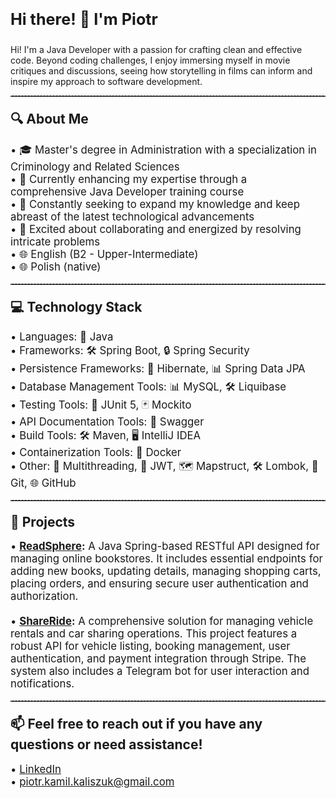 <p align="left" style="font-size: 1.8em;"><strong>Hi there! 👋 I'm Piotr</strong></p>

<p align="left">Hi! I'm a Java Developer with a passion for crafting clean and effective code. Beyond coding challenges, I enjoy immersing myself in movie critiques and discussions, seeing how storytelling in films can inform and inspire my approach to software development.</p>

<hr style="border-top: 1px dashed #8c8b8b;">

<p align="left" style="font-size: 1.5em; margin-bottom: 0;"><strong>🔍 About Me</strong></p>

<p align="left" style="font-size: 1.2em;">
&bull; 🎓 Master's degree in Administration with a specialization in Criminology and Related Sciences<br>
&bull; 💼 Currently enhancing my expertise through a comprehensive Java Developer training course<br>
&bull; 🌱 Constantly seeking to expand my knowledge and keep abreast of the latest technological advancements<br>
&bull; 🤝 Excited about collaborating and energized by resolving intricate problems<br>
&bull; 🌐 English (B2 - Upper-Intermediate)<br>
&bull; 🌐 Polish (native)
</p>

<hr style="border-top: 1px dashed #8c8b8b;">

<p align="left" style="font-size: 1.5em; margin-bottom: 0;"><strong>💻 Technology Stack</strong></p>

<p align="left" style="font-size: 1.2em;">
&bull; Languages: 🚀 Java<br>
&bull; Frameworks: 🛠️ Spring Boot, 🔒 Spring Security<br>
&bull; Persistence Frameworks: 🔄 Hibernate, 📊 Spring Data JPA<br>
&bull; Database Management Tools: 📊 MySQL, 🛠️ Liquibase<br>
&bull; Testing Tools: 🧪 JUnit 5, 🃏 Mockito<br>
&bull; API Documentation Tools: 📘 Swagger<br>
&bull; Build Tools: 🛠️ Maven, 🖥️ IntelliJ IDEA<br>
&bull; Containerization Tools: 🐳 Docker<br>
&bull; Other: 🔄 Multithreading, 🔐 JWT, 🗺️ Mapstruct, 🛠️ Lombok, 🐙 Git, 🌐 GitHub
</p>

<hr style="border-top: 1px dashed #8c8b8b;">

<p align="left" style="font-size: 1.5em; margin-bottom: 0;"><strong>🚀 Projects</strong></p>

<p align="left" style="font-size: 1.2em;">
&bull; <strong><a href="https://github.com/Kalixone/readsphere">ReadSphere</a>:</strong> A Java Spring-based RESTful API designed for managing online bookstores. It includes essential endpoints for adding new books, updating details, managing shopping carts, placing orders, and ensuring secure user authentication and authorization.<br><br>
&bull; <strong><a href="https://github.com/Kalixone/shareride">ShareRide</a>:</strong> A comprehensive solution for managing vehicle rentals and car sharing operations. This project features a robust API for vehicle listing, booking management, user authentication, and payment integration through Stripe. The system also includes a Telegram bot for user interaction and notifications.
</p>

<hr style="border-top: 1px dashed #8c8b8b;">

<p align="left" style="font-size: 1.5em; margin-bottom: 0;"><strong>📫 Feel free to reach out if you have any questions or need assistance!</strong></p>

<p align="left" style="font-size: 1.2em;">
&bull; <a href="https://www.linkedin.com/in/piotr-kaliszuk-63a9a3318/">LinkedIn</a><br>
&bull; <a href="mailto:piotr.kamil.kaliszuk@gmail.com">piotr.kamil.kaliszuk@gmail.com</a>
</p>
